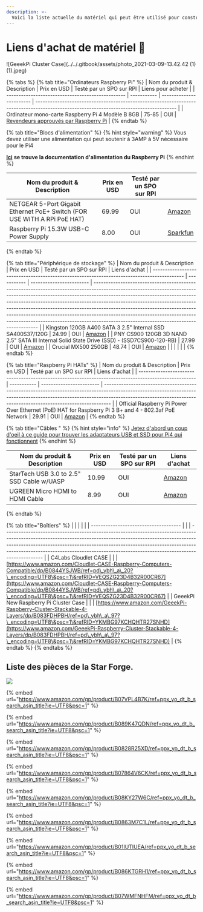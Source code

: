 ```yaml
---
description: >-
  Voici la liste actuelle du matériel qui peut être utilisé pour construire un Stake Pool sur Raspberry Pi, n'inclus pas un ordinateur portable séparé ou un PC pour l'administration.
---
```


# Liens d'achat de matériel 🏪

![GeeekPi Cluster Case](../../.gitbook/assets/photo\_2021-03-09-13.42.42 (1) (1).jpeg)

{% tabs %}
{% tab title="Ordinateurs Raspberry Pi" %}
| Nom du produit & Description                      | Prix en USD | Testé par un SPO sur RPI | Liens pour acheter                                                                                                                       |
| ------------------------------------------------- | ----------- | ------------------------ | ---------------------------------------------------------------------------------------------------------------------------------------- |
| Ordinateur mono-carte Raspberry Pi 4 Modèle B 8GB | 75-85       | OUI                      | [Revendeurs approuvés par Raspberry Pi](https://www.raspberrypi.org/products/raspberry-pi-4-model-b/?variant=raspberry-pi-4-model-b-8gb) |
{% endtab %}

{% tab title="Blocs d'alimentation" %}
{% hint style="warning" %}
Vous devez utiliser une alimentation qui peut soutenir à 3AMP à 5V nécessaire pour le Pi4

[**Ici**](https://www.raspberrypi.org/documentation/hardware/raspberrypi/power/README.md) **se trouve la documentation d'alimentation du Raspberry Pi**
{% endhint %}

| Nom du produit & Description                                             | Prix en USD | Testé par un SPO sur RPI |                                                                                                                                |
| ------------------------------------------------------------------------ | ----------- | ------------------------ | ------------------------------------------------------------------------------------------------------------------------------ |
| NETGEAR 5-Port Gigabit Ethernet PoE+ Switch (FOR USE WITH A RPi PoE HAT) | 69.99       | OUI                      | [Amazon](https://www.amazon.com/gp/product/B07WTXHSXC/ref=ppx\_yo\_dt\_b\_asin\_title\_o02\_s00?ie=UTF8\&psc=1) |
| Raspberry Pi 15.3W USB-C Power Supply                                    | 8.00        | OUI                      | [Sparkfun](https://www.sparkfun.com/products/15448?src=raspberrypi)                                                            |
{% endtab %}

{% tab title="Périphérique de stockage" %}
| Nom du produit & Description                                                                | Prix en USD | Testé par un SPO sur RPI | Liens d'achat                                                                                                                                                                                                                                                                                                                                                                                                                                                                                                                               |
| ------------------------------------------------------------------------------------------- | ----------- | ------------------------ | ------------------------------------------------------------------------------------------------------------------------------------------------------------------------------------------------------------------------------------------------------------------------------------------------------------------------------------------------------------------------------------------------------------------------------------------------------------------------------------------------------------------------------------------- |
| Kingston 120GB A400 SATA 3 2.5" Internal SSD SA400S37/120G                                  | 24.99       | OUI                      | [Amazon](https://www.amazon.com/Kingston-120GB-Solid-SA400S37-120G/dp/B01N6JQS8C/ref=sxts\_sxwds-bia-wc-rsf-ajax2\_0?crid=2IZ705SDHVNO2\&cv\_ct\_cx=kingston+a400\&dchild=1\&keywords=kingston+a400\&pd\_rd\_i=B01N6JQS8C\&pd\_rd\_r=cff9c24d-82ba-4471-892a-a23276b8b1db\&pd\_rd\_w=wzQ6v\&pd\_rd\_wg=6jlaB\&pf\_rd\_p=5c711241-c674-4eef-b21c-fe6add670f33\&pf\_rd\_r=MMBZR2DHZVKB3J1QE3HY\&psc=1\&qid=1615235655\&sprefix=kingsto%2Caps%2C254\&sr=1-2-e30f047d-8e3c-4340-8179-6a77ce88d756) |
| PNY CS900 120GB 3D NAND 2.5" SATA III Internal Solid State Drive (SSD) - (SSD7CS900-120-RB) | 27.99       | OUI                      | [Amazon](https://www.amazon.com/gp/product/B0722XPTL6/ref=ppx\_yo\_dt\_b\_asin\_title\_o06\_s00?ie=UTF8\&th=1)                                                                                                                                                                                                                                                                                                                                                                                                               |
| Crucial MX500 250GB                                                                         | 48.74       | OUI                      | [Amazon](https://www.amazon.com/Crucial-MX500-250GB-NAND-Internal/dp/B0764WCXCV/ref=pd\_ybh\_a\_109?\_encoding=UTF8\&psc=1\&refRID=DFCXCZ7KPJPWES884N8A)                                                                                                                                                                                                                                                                                                                                                                          |
|                                                                                             |             |                          |                                                                                                                                                                                                                                                                                                                                                                                                                                                                                                                                             |
{% endtab %}

{% tab title="Raspberry Pi HATs" %}
| Nom du produit & Description                                                                          | Prix en USD | Testé par un SPO sur RPI | Liens d'achat                                                                                                                                                                                                                                 |
| ----------------------------------------------------------------------------------------------------- | ----------- | ------------------------ | --------------------------------------------------------------------------------------------------------------------------------------------------------------------------------------------------------------------------------------------- |
| Official Raspberry Pi Power Over Ethernet (PoE) HAT for Raspberry Pi 3 B+ and 4 - 802.3af PoE Network | 29.91       | OUI                      | [Amazon](https://www.amazon.com/poe-hat/dp/B07GR9XQJH/ref=sr\_1\_2?dchild=1\&keywords=Official+Raspberry+Pi+Power+Over+Ethernet+%28PoE%29+HAT+for+Raspberry+Pi+3+B%2B+and+802.3af+PoE+Network\&qid=1615236400\&s=electronics\&sr=1-2) |
{% endtab %}

{% tab title="Câbles " %}
{% hint style="info" %}
[Jetez d'abord un coup d'oeil à ce guide pour trouver les adaptateurs USB et SSD pour Pi4 qui fonctionnent](https://jamesachambers.com/raspberry-pi-4-usb-boot-config-guide-for-ssd-flash-drives/?amp=1)
{% endhint %}

| Nom du produit & Description              | Prix en USD | Testé par un SPO sur RPI | Liens d'achat                                                                                                                                                             |
| ----------------------------------------- | ----------- | ------------------------ | ------------------------------------------------------------------------------------------------------------------------------------------------------------------------- |
| StarTech USB 3.0 to 2.5" SSD Cable w/UASP | 10.99       | OUI                      | [Amazon](https://www.amazon.com/StarTech-com-SATA-USB-Cable-USB3S2SAT3CB/dp/B00HJZJI84/ref=sr\_1\_15?dchild=1\&keywords=startech+usb+3.0\&qid=1617056177\&sr=8-15) |
| UGREEN Micro HDMI to HDMI Cable           | 8.99        | OUI                      | [Amazon](https://www.amazon.com/gp/product/B06WWQ7KLV/ref=ppx\_yo\_dt\_b\_asin\_title\_o05\_s00?ie=UTF8\&psc=1)                                            |
{% endtab %}

{% tab title="Boîtiers" %}
|                                       |  |  |                                                                                                                                                                                                                                                                                                                                          |
| ------------------------------------- |  |  | ---------------------------------------------------------------------------------------------------------------------------------------------------------------------------------------------------------------------------------------------------------------------------------------------------------------------------------------- |
| C4Labs Cloudlet CASE                  |  |  | [https://www.amazon.com/Cloudlet-CASE-Raspberry-Computers-Compatible/dp/B0844YSJWB/ref=pd\_ybh\_a\_20?\_encoding=UTF8\&psc=1\&refRID=VEQSZG23D4B32R00CR67](https://www.amazon.com/Cloudlet-CASE-Raspberry-Computers-Compatible/dp/B0844YSJWB/ref=pd\_ybh\_a\_20?\_encoding=UTF8\&psc=1\&refRID=VEQSZG23D4B32R00CR67) |
| GeeekPi New Raspberry Pi Cluster Case |  |  | [https://www.amazon.com/GeeekPi-Raspberry-Cluster-Stackable-4-Layers/dp/B083FDHPBH/ref=pd\_ybh\_a\_97?\_encoding=UTF8\&psc=1\&refRID=YKMBG97KCHQHTR27SNHD](https://www.amazon.com/GeeekPi-Raspberry-Cluster-Stackable-4-Layers/dp/B083FDHPBH/ref=pd\_ybh\_a\_97?\_encoding=UTF8\&psc=1\&refRID=YKMBG97KCHQHTR27SNHD) |
{% endtab %}
{% endtabs %}

## Liste des pièces de la Star Forge.

![](../../.gitbook/assets/photo\_2021-03-09-13.40.29.jpeg)

{% embed url="https://www.amazon.com/gp/product/B07VPL4B7K/ref=ppx_yo_dt_b_search_asin_title?ie=UTF8&psc=1" %}

{% embed url="https://www.amazon.com/gp/product/B089K47QDN/ref=ppx_yo_dt_b_search_asin_title?ie=UTF8&psc=1" %}

{% embed url="https://www.amazon.com/gp/product/B0828R25XD/ref=ppx_yo_dt_b_search_asin_title?ie=UTF8&psc=1" %}

{% embed url="https://www.amazon.com/gp/product/B07864V6CK/ref=ppx_yo_dt_b_search_asin_title?ie=UTF8&psc=1" %}

{% embed url="https://www.amazon.com/gp/product/B08KY27W6C/ref=ppx_yo_dt_b_search_asin_title?ie=UTF8&psc=1" %}

{% embed url="https://www.amazon.com/gp/product/B0863M7C1L/ref=ppx_yo_dt_b_search_asin_title?ie=UTF8&psc=1" %}

{% embed url="https://www.amazon.com/gp/product/B01IUTIUEA/ref=ppx_yo_dt_b_search_asin_title?ie=UTF8&psc=1" %}

{% embed url="https://www.amazon.com/gp/product/B086KTGRH1/ref=ppx_yo_dt_b_search_asin_title?ie=UTF8&psc=1" %}

{% embed url="https://www.amazon.com/gp/product/B07WMFNHFM/ref=ppx_yo_dt_b_search_asin_title?ie=UTF8&psc=1" %}
